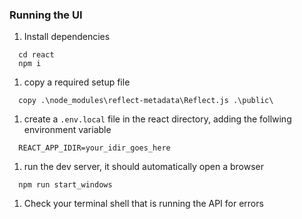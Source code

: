 ### Running the UI
1. Install dependencies
``` 
  cd react
  npm i
```
1. copy a required setup file
```
  copy .\node_modules\reflect-metadata\Reflect.js .\public\
```
1. create a `.env.local` file in the react directory, adding the follwing environment variable
```
  REACT_APP_IDIR=your_idir_goes_here
```
1. run the dev server, it should automatically open a browser
```
  npm run start_windows
```
1. Check your terminal shell that is running the API for errors